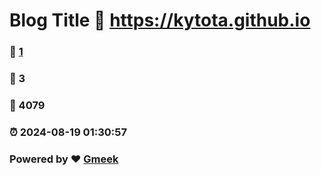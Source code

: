 # Blog Title :link: https://kytota.github.io 
### :page_facing_up: [1](https://kytota.github.io/tag.html) 
### :speech_balloon: 3 
### :hibiscus: 4079 
### :alarm_clock: 2024-08-19 01:30:57 
### Powered by :heart: [Gmeek](https://github.com/Meekdai/Gmeek)
